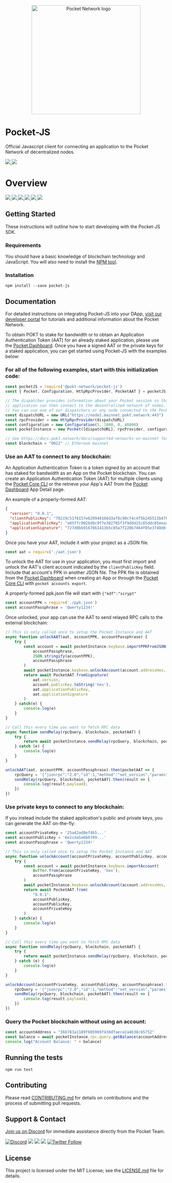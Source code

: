 
<div align="center">
  <a href="https://www.pokt.network">
    <img src="https://user-images.githubusercontent.com/16605170/74199287-94f17680-4c18-11ea-9de2-b094fab91431.png" alt="Pocket Network logo" width="340"/>
  </a>
</div>

# Pocket-JS
Official Javascript client for connecting an application to the Pocket Network of decentralized nodes.
<div align="lef">
  <a  href="https://developer.mozilla.org/en-US/docs/Web/JavaScript/Reference">
    <img src="https://img.shields.io/badge/js-reference-yellow.svg"/>
  </a>
  <a href="https://nodejs.org/"><img  src="https://img.shields.io/badge/node-%3E%3D%2011.6.0-brightgreen"/></a>
</div>

<h1 align="left">Overview</h1>
  <div align="left">
    <a  href="https://github.com/pokt-network/pocket-js/releases">
      <img src="https://img.shields.io/github/release-pre/pokt-network/pocket-js.svg"/>
    </a>
    <a  href="https://github.com/pokt-network/pocket-js/pulse">
      <img src="https://img.shields.io/github/contributors/pokt-network/pocket-js.svg"/>
    </a>
    <a href="https://opensource.org/licenses/MIT">
      <img src="https://img.shields.io/badge/License-MIT-blue.svg"/>
    </a>
    <a href="https://github.com/pokt-network/pocket-js/pulse">
      <img src="https://img.shields.io/github/last-commit/pokt-network/pocket-js.svg"/>
    </a>
    <a href="https://github.com/pokt-network/pocket-js/pulls">
      <img src="https://img.shields.io/github/issues-pr/pokt-network/pocket-js.svg"/>
    </a>
    <a href="https://github.com/pokt-network/pocket-js/issues">
      <img src="https://img.shields.io/github/issues-closed/pokt-network/pocket-js.svg"/>
    </a>
</div>

## Getting Started

These instructions will outline how to start developing with the Pocket-JS SDK.

### Requirements

You should have a basic knowledge of blockchain technology and JavaScript. You will also need to install the [NPM tool](https://www.npmjs.com/get-npm).

### Installation

```
npm install --save pocket-js
```

## Documentation

For detailed instructions on integrating Pocket-JS into your DApp, [visit our developer portal](https://pocket-network.readme.io) for tutorials and additional information about the Pocket Network.

To obtain POKT to stake for bandwidth or to obtain an Application Authentication Token (AAT) for an already staked application, please use the [Pocket Dashboard](https://dashboard.pokt.network/). Once you have a signed AAT or the private keys for a staked application, you can get started using Pocket-JS with the examples below:

### For all of the following examples, start with this initialization code:
```javascript
const pocketJS = require('@pokt-network/pocket-js')
const { Pocket, Configuration, HttpRpcProvider, PocketAAT } = pocketJS;

// The dispatcher provides information about your Pocket session so that your
// application can then connect to the decentralized network of nodes.
// You can use one of our dispatchers or any node connected to the Pocket blockchain.
const dispatchURL = new URL("https://node1.mainnet.pokt.network:443")
const rpcProvider = new HttpRpcProvider(dispatchURL)
const configuration = new Configuration(5, 1000, 0, 40000)
const pocketInstance = new Pocket([dispatchURL], rpcProvider, configuration)

// See https://docs.pokt.network/docs/supported-networks-on-mainnet for blockchain choices
const blockchain = "0022" // Ethereum mainnet
```

### Use an AAT to connect to any blockchain:
An Application Authentication Token is a token signed by an account that has staked for bandwidth as an App on the Pocket blockchain. You can create an Application Authentication Token (AAT) for multiple clients using the [Pocket Core CLI](https://github.com/pokt-network/pocket-core) or the retrieve your App's AAT from the [Pocket Dashboard](https://dashboard.pokt.network/) App Detail page.

An example of a properly-formed AAT:
```json
{
  "version": "0.0.1",
  "clientPublicKey": "78219c51f6157e629948166d3af8c90cf4c4f5b245513b47806ed4dbdb28d0b6",
  "applicationPublicKey": "a85ffc9026d9c9f7e302785f3f9ddd15c85ddc85eeaa3b24e23b9e736d66361d",
  "applicationSignature": "727d8bb9167861413b5c85a7f220b7464f05e3740d6f8dc78734fa764a3093ba7b84e81fae4e5574e300177564d93a1ca5b6f0e2bf594367fa39e99510bf800f"
}
```

Once you have your AAT, include it with your project as a JSON file.
```javascript
const aat = require('./aat.json')
```

To unlock the AAT for use in your application, you must first import and unlock the AAT's client account indicated by the ```clientPublicKey``` field.  Include that account's PPK in another JSON file. The PPK file is obtained from the [Pocket Dashboard](https://dashboard.pokt.network/) when creating an App or through the [Pocket Core CLI](https://github.com/pokt-network/pocket-core) with ```pocket accounts export```.

A properly-formed ppk.json file will start with ```{"kdf":"scrypt"```
```javascript
const accountPPK = require('./ppk.json')
const accountPassphrase = 'Qwerty1234!'
```

Once unlocked, your app can use the AAT to send relayed RPC calls to the external blockchain:
```javascript
// This is only called once to setup the Pocket Instance and AAT
async function unlockAAT(aat, accountPPK, accountPassphrase) {
    try {
        const account = await pocketInstance.keybase.importPPKFromJSON(
            accountPassphrase,
            JSON.stringify(accountPPK),
            accountPassphrase
        )
        await pocketInstance.keybase.unlockAccount(account.addressHex, accountPassphrase, 0)
        return await PocketAAT.fromSignature(
            aat.version,
            account.publicKey.toString('hex'),
            aat.applicationPublicKey,
            aat.applicationSignature
        )
    } catch(e) {
        console.log(e)
    }
}

// Call this every time you want to fetch RPC data
async function sendRelay(rpcQuery, blockchain, pocketAAT) {
    try {
        return await pocketInstance.sendRelay(rpcQuery, blockchain, pocketAAT)
    } catch (e) {
        console.log(e)
    }
}

unlockAAT(aat, accountPPK, accountPassphrase).then(pocketAAT => {
    rpcQuery = '{"jsonrpc":"2.0","id":1,"method":"net_version","params":[]}'
    sendRelay(rpcQuery, blockchain, pocketAAT).then(result => {
        console.log(result.payload);
    })
})
```

### Use private keys to connect to any blockchain:
If you instead include the staked application's public and private keys, you can generate the AAT on-the-fly:
```javascript
const accountPrivateKey = '25a42ad8ef4b5...'
const accountPublicKey = '6e2cda5a6b6709...'
const accountPassphrase = 'Qwerty1234!'

// This is only called once to setup the Pocket Instance and AAT
async function unlockAccount(accountPrivateKey, accountPublicKey, accountPassphrase) {
    try {
        const account = await pocketInstance.keybase.importAccount(
            Buffer.from(accountPrivateKey, 'hex'),
            accountPassphrase
        )
        await pocketInstance.keybase.unlockAccount(account.addressHex, accountPassphrase, 0)
        return await PocketAAT.from(
            "0.0.1",
            accountPublicKey,
            accountPublicKey,
            accountPrivateKey
        )
    } catch(e) {
        console.log(e)
    }
}

// Call this every time you want to fetch RPC data
async function sendRelay(rpcQuery, blockchain, pocketAAT) {
    try {
        return await pocketInstance.sendRelay(rpcQuery, blockchain, pocketAAT)
    } catch (e) {
        console.log(e)
    }
}

unlockAccount(accountPrivateKey, accountPublicKey, accountPassphrase).then(pocketAAT => {
    rpcQuery = '{"jsonrpc":"2.0","id":1,"method":"net_version","params":[]}'
    sendRelay(rpcQuery, blockchain, pocketAAT).then(result => {
        console.log(result.payload);
    })
})
```

### Query the Pocket blockchain without using an account:
```javascript
const accountAddress = "36b783a1189f605969f438dfaece2a4b38c65752"
const balance = await pocketInstance.rpc.query.getBalance(accountAddress)
console.log("Account Balance: " + balance)
```

## Running the tests

```
npm run test
```

## Contributing

Please read [CONTRIBUTING.md](https://github.com/pokt-network/pocket-js/blob/master/CONTRIBUTING.md) for details on contributions and the process of submitting pull requests.

## Support & Contact

[Join us on Discord](https://bit.ly/PocketDiscordInvite) for immediate assistance directly from the Pocket Team.

<div>
  <a href="https://bit.ly/PocketDiscordInvite"><img alt="Discord" src="https://img.shields.io/discord/553741558869131266?label=discord"></a>
  <a href="https://t.me/POKTnetwork"><img src="https://img.shields.io/badge/Telegram-blue.svg"></a>
  <a href="https://www.facebook.com/POKTnetwork" ><img src="https://img.shields.io/badge/Facebook-red.svg"></a>
  <a href="https://research.pokt.network"><img src="https://img.shields.io/discourse/https/research.pokt.network/posts.svg"></a>
  <a  href="https://twitter.com/poktnetwork" ><img alt="Twitter Follow" src="https://img.shields.io/twitter/follow/poktnetwork?style=social"></a>
</div>


## License

This project is licensed under the MIT License; see the [LICENSE.md](LICENSE.md) file for details.

